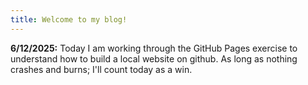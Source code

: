 ```yaml
---
title: Welcome to my blog!
---
```


**6/12/2025:**
Today I am working through the GitHub Pages exercise to understand how to build a local website on github. As long as nothing crashes and burns; I'll count today as a win.
